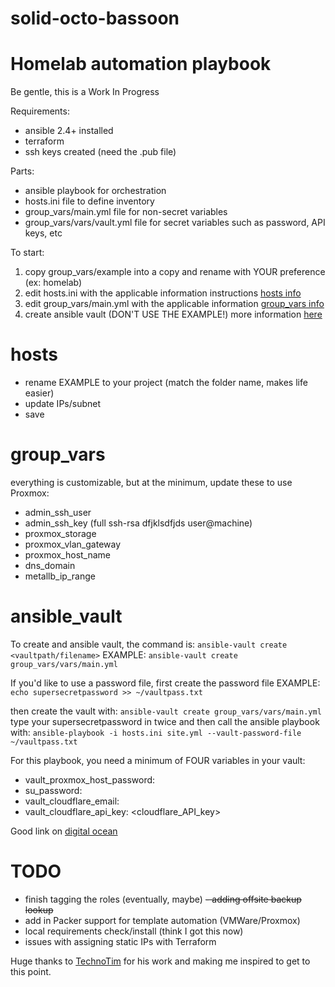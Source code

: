 # solid-octo-bassoon
Homelab automation playbook
===========================
Be gentle, this is a Work In Progress

Requirements:
- ansible 2.4+ installed
- terraform
- ssh keys created (need the .pub file)

Parts:
- ansible playbook for orchestration
- hosts.ini file to define inventory
- group_vars/main.yml file for non-secret variables
- group_vars/vars/vault.yml file for secret variables such as password, API keys, etc

To start:
1. copy group_vars/example into a copy and rename with YOUR preference (ex: homelab)
2. edit hosts.ini with the applicable information instructions [hosts info](#hosts)
3. edit group_vars/main.yml with the applicable information [group_vars info](#group_vars)
4. create ansible vault (DON'T USE THE EXAMPLE!) more information [here](#ansible_vault)

# hosts
- rename EXAMPLE to your project (match the folder name, makes life easier)
- update IPs/subnet
- save

# group_vars
everything is customizable, but at the minimum, update these to use Proxmox:
- admin_ssh_user
- admin_ssh_key (full ssh-rsa dfjklsdfjds user@machine)
- proxmox_storage
- proxmox_vlan_gateway
- proxmox_host_name
- dns_domain
- metallb_ip_range

# ansible_vault
To create and ansible vault, the command is:
`ansible-vault create <vaultpath/filename>`
EXAMPLE: `ansible-vault create group_vars/vars/main.yml`

If you'd like to use a password file, first create the password file
EXAMPLE: `echo supersecretpassword >> ~/vaultpass.txt`

then create the vault with: 
`ansible-vault create group_vars/vars/main.yml`
type your supersecretpassword in twice and then call the ansible playbook with:
`ansible-playbook -i hosts.ini site.yml --vault-password-file ~/vaultpass.txt`

For this playbook, you need a minimum of FOUR variables in your vault:
- vault_proxmox_host_password: <thepass>
- su_password: <thepass>
- vault_cloudflare_email: <thecloudflareemailaddress>
- vault_cloudflare_api_key: <cloudflare_API_key>

Good link on [digital ocean](https://www.digitalocean.com/community/tutorials/how-to-use-vault-to-protect-sensitive-ansible-data)

TODO
====

- finish tagging the roles (eventually, maybe)
~~- adding offsite backup lookup~~
- add in Packer support for template automation (VMWare/Proxmox)
- local requirements check/install (think I got this now)
- issues with assigning static IPs with Terraform

Huge thanks to [TechnoTim](https://github.com/techno-tim) for his work and making me inspired to get to this point.
